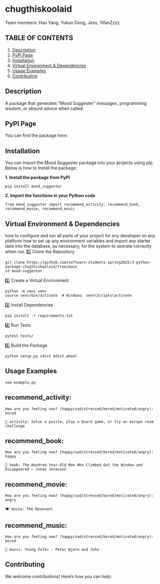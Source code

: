 # chugthiskoolaid

Team members: Hao Yang, Yukun Dong, Jess, YifanZzzz

## TABLE OF CONTENTS
1. [Description](#description)
2. [PyPI Page](#pypi-page)
3. [Installation](#installation)
4. [Virtual Environment & Dependencies](#virtual-environment--dependencies)
5. [Usage Examples](#usage-examples)
6. [Contributing](#contributing)

## Description
A package that generates “Mood Suggester” messages, programming wisdom, or absurd advice when called.

## PyPI Page
You can find the package here:

## Installation

You can import the Mood Suggester package into your projects using pip. Below is how to install the package:

**1. Install the package from PyPI**
```
pip install mood_suggester
```

**2. Import the functions in your Python code**
```
from mood_suggester import recommend_activity, recommend_book, recommend_movie, recommend_music
```
## Virtual Environment & Dependencies
how to configure and run all parts of your project for any developer on any platform 
how to set up any environment variables and import any starter data into the database, as necessary, for the system to operate correctly when run.
1️⃣ Clone the Repository
```
git clone https://github.com/software-students-spring2025/3-python-package-chugthiskoolaid/tree/main
cd mood-suggester
```

2️⃣ Create a Virtual Environment
```
python -m venv venv
source venv/bin/activate  # Windows: venv\Scripts\activate
```

3️⃣ Install Dependencies
```
pip install -r requirements.txt
```

4️⃣ Run Tests
```
pytest tests/
```

5️⃣ Build the Package
```
python setup.py sdist bdist_wheel
```

## Usage Examples
```
see example.py
```
## recommend_activity:
```
How are you feeling now? (happy/sad/stressed/bored/motivated/angry): bored

🎉 activity: Solve a puzzle, play a board game, or try an escape room challenge
```
## recommend_book:
```
How are you feeling now? (happy/sad/stressed/bored/motivated/angry): happy

📖 book: The Hundred-Year-Old Man Who Climbed Out the Window and Disappeared – Jonas Jonasson
```
## recommend_movie:
```
How are you feeling now? (happy/sad/stressed/bored/motivated/angry): angry

🍽 movie: The Revenant
```
## recommend_music:
```
How are you feeling now? (happy/sad/stressed/bored/motivated/angry): bored

🎵 music: Young Folks - Peter Bjorn and John
```

## Contributing
We welcome contributions! Here’s how you can help:

